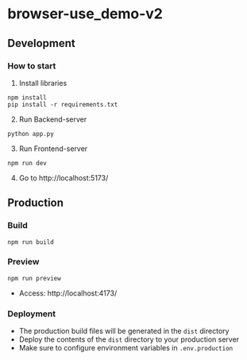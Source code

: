 # browser-use_demo-v2

## Development

### How to start
1. Install libraries
```
npm install
pip install -r requirements.txt
```
2. Run Backend-server
```
python app.py
```
3. Run Frontend-server
```
npm run dev
```
4. Go to http://localhost:5173/

## Production

### Build
```
npm run build
```

### Preview
```
npm run preview
```
- Access: http://localhost:4173/

### Deployment
- The production build files will be generated in the `dist` directory
- Deploy the contents of the `dist` directory to your production server
- Make sure to configure environment variables in `.env.production`
